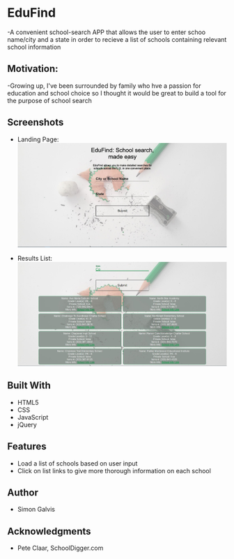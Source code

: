 # EduFind
-A convenient school-search APP that allows the user to enter schoo name/city and a state in order to recieve a list of schools containing relevant school information

## Motivation:
-Growing up, I've been surrounded by family who hve a passion for education and school choice so I thought it would be great to build a tool for the purpose of school search

## Screenshots
- Landing Page:
![Landing Page](/images/education-api-screenshot1.JPG)

- Results List:
![Results List](/images/education-api-screenshot2.JPG)




## Built With
- HTML5
- CSS
- JavaScript
- jQuery

## Features
- Load a list of schools based on user input
- Click on list links to give more thorough information on each school
 
## Author
- Simon Galvis

## Acknowledgments
- Pete Claar, SchoolDigger.com